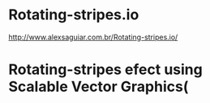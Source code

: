 # Rotating-stripes.io


http://www.alexsaguiar.com.br/Rotating-stripes.io/


# Rotating-stripes efect using Scalable Vector Graphics(<svg>)
